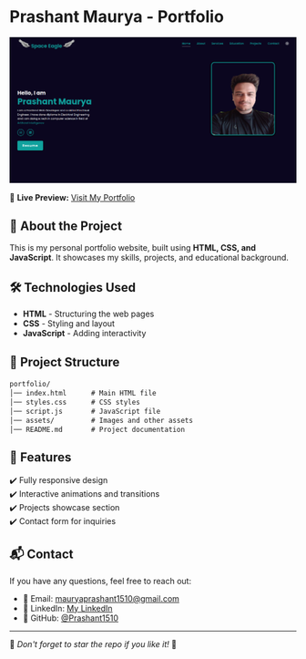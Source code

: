 # Prashant Maurya - Portfolio

![Portfolio Preview](preview.png)

🔗 **Live Preview:** [Visit My Portfolio](https://prashant1510.github.io/prashant-portfolio/)

## 🚀 About the Project
This is my personal portfolio website, built using **HTML, CSS, and JavaScript**. It showcases my skills, projects, and educational background.

## 🛠 Technologies Used
- **HTML** - Structuring the web pages
- **CSS** - Styling and layout
- **JavaScript** - Adding interactivity

## 📂 Project Structure
```
portfolio/
│── index.html      # Main HTML file
│── styles.css      # CSS styles
│── script.js       # JavaScript file
│── assets/         # Images and other assets
│── README.md       # Project documentation
```

## 📸 Features
✔️ Fully responsive design<br>
✔️ Interactive animations and transitions<br>
✔️ Projects showcase section<br>
✔️ Contact form for inquiries

## 📬 Contact
If you have any questions, feel free to reach out:
- 📧 Email:  mauryaprashant1510@gmail.com
- 💼 LinkedIn: [My LinkedIn](https://www.linkedin.com/in/prashant-maurya-017776246/)
- 🐙 GitHub: [@Prashant1510](https://github.com/Prashant1510)

---
🌟 *Don't forget to star the repo if you like it!* 🚀
